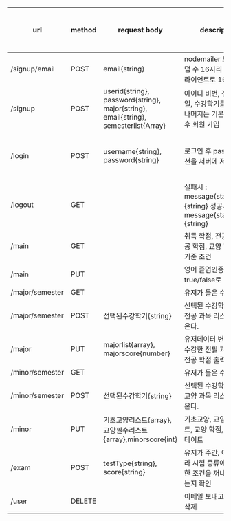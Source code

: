 | url | method | request body | description | response data type | 개발 여부 |
| --- | --- | --- | --- | --- | --- |
| /signup/email | POST | email{string} | nodemailer 모듈로 랜덤 수 16자리 보내서 클라이언트로 16자리 전달 | secretcode{string} | O |
| /signup | POST | userid{string}, password{string}, major{string}, email{string}, semesterlist{Array} | 아이디 비번, 전공, 이메일, 수강학기를 받아서 나머지는 기본 설정 완료 후 회원 가입 | 완료시 message{string} | O |
| /login | POST | username{string}, password{string} | 로그인 후 passport 세션을 서버에 저장 | 실패시 : message(status:404){string},    성공시 : message(status:200){string} | O |
| /logout | GET |  | 실패시 : message(status:404){string} 성공시 : message(status:200){string} |  | O |
| /main | GET |  | 취득 학점, 전공필수, 전공 학점, 교양 학점, 자격기준 조건 | object(array) | O |
| /main | PUT |  | 영어 졸업인증 요건 true/false로 업데이트 | 리턴 없음 | X |
| /major/semester | GET |  | 유저가 들은 수강학기 | {array} | X |
| /major/semester | POST | 선택된수강학기{string} | 선택된 수강학기의 모든 전공 과목 리스트를 꺼내온다. | object(array) | X |
| /major | PUT | majorlist{array}, majorscore{number} | 유저데이터 변경하고 미수강한 전필 과목, 남은 전공 학점 출력 | {subject: ,score: number(int)}{Object} | X |
| /minor/semester | GET |  | 유저가 들은 수강학기 | {array} | X |
| /minor/semester | POST | 선택된수강학기{string} | 선택된 수강학기의 모든 교양 과목 리스트를 꺼내온다. | minor{기초교양: [], 교양필수: []}(object) | X |
| /minor | PUT | 기초교양리스트{array},교양필수리스트{array},minorscore{int} | 기초교양, 교양필수리스트, 교양 학점, 총학점 업데이트 |  | X |
| /exam | POST | testType{string}, score{string} | 유저가 주간, 야간에 따라 시험 종류에 따른 제한 조건을 꺼내서 통과되는지 확인 | 통과여부(boolean) | O |
| /user | DELETE |  | 이메일 보내고 userid 삭제 | message(status:200){string} | O |